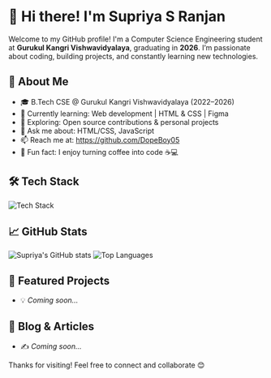 # 👋 Hi there! I'm Supriya S Ranjan

Welcome to my GitHub profile! I'm a Computer Science Engineering student at **Gurukul Kangri Vishwavidyalaya**, graduating in **2026**. I’m passionate about coding, building projects, and constantly learning new technologies.

## 🚀 About Me

- 🎓 B.Tech CSE @ Gurukul Kangri Vishwavidyalaya (2022–2026)
- 🌱 Currently learning: Web development | HTML & CSS | Figma
- 🔭 Exploring: Open source contributions & personal projects
- 💬 Ask me about: HTML/CSS, JavaScript
- 📫 Reach me at: https://github.com/DopeBoy05
- 🧠 Fun fact: I enjoy turning coffee into code ☕💻

## 🛠️ Tech Stack

![Tech Stack](https://skillicons.dev/icons?i=python,html,css,js,react,nodejs,mongodb,git,github)

## 📈 GitHub Stats

![Supriya's GitHub stats](https://github-readme-stats.vercel.app/api?username=yourusername&show_icons=true&theme=radical)
![Top Languages](https://github-readme-stats.vercel.app/api/top-langs/?username=yourusername&layout=compact&theme=radical)

## 🔗 Featured Projects

- 💡 *Coming soon…*

## 📝 Blog & Articles

- ✍️ *Coming soon…*

Thanks for visiting! Feel free to connect and collaborate 😊

